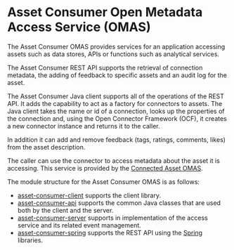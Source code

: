 <!-- SPDX-License-Identifier: Apache-2.0 -->

# Asset Consumer Open Metadata Access Service (OMAS)

The Asset Consumer OMAS provides services for an application
accessing assets such as data stores, APIs or functions such as analytical services.

The Asset Consumer REST API supports the retrieval of connection metadata, the
adding of feedback to specific assets and an audit log for the asset.

The Asset Consumer Java client supports all of the operations of the REST API.
It adds the capability to act as a factory for connectors to assets.
The Java client takes the name or id of a connection, looks up the properties
of the connection and, using the Open Connector Framework (OCF), it creates a new
connector instance and returns it to the caller.

In addition it can add and remove feedback (tags, ratings, comments, likes) from
the asset description.

The caller can use the connector to access metadata about the
asset it is accessing.   This service is provided by the
[Connected Asset OMAS](../connected-asset/README.md).

The module structure for the Asset Consumer OMAS is as follows:

* [asset-consumer-client](asset-consumer-client) supports the client library.
* [asset-consumer-api](asset-consumer-api) supports the common Java classes that are used both by the client and the server.
* [asset-consumer-server](asset-consumer-server) supports in implementation of the access service and its related event management.
* [asset-consumer-spring](asset-consumer-spring) supports the REST API using the [Spring](../../../developer-resources/Spring.md) libraries.

